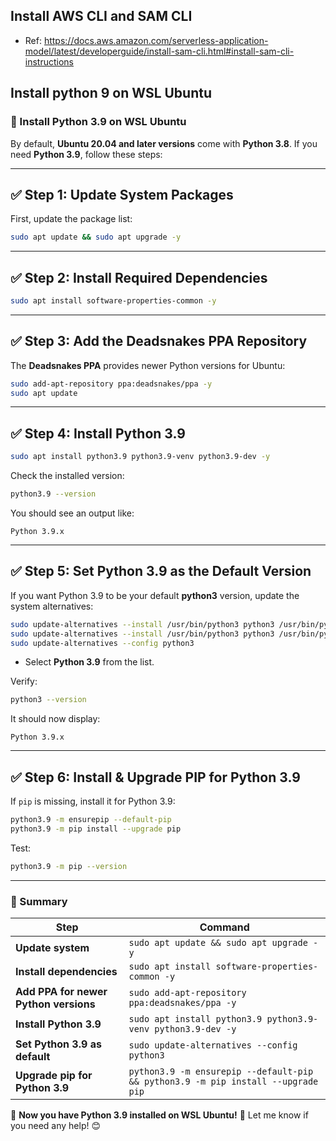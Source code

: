 
## Install AWS CLI and SAM CLI
- Ref: https://docs.aws.amazon.com/serverless-application-model/latest/developerguide/install-sam-cli.html#install-sam-cli-instructions


## Install python 9 on WSL Ubuntu
### **🚀 Install Python 3.9 on WSL Ubuntu**
By default, **Ubuntu 20.04 and later versions** come with **Python 3.8**. If you need **Python 3.9**, follow these steps:

---

## **✅ Step 1: Update System Packages**
First, update the package list:
```bash
sudo apt update && sudo apt upgrade -y
```

---

## **✅ Step 2: Install Required Dependencies**
```bash
sudo apt install software-properties-common -y
```

---

## **✅ Step 3: Add the Deadsnakes PPA Repository**
The **Deadsnakes PPA** provides newer Python versions for Ubuntu:
```bash
sudo add-apt-repository ppa:deadsnakes/ppa -y
sudo apt update
```

---

## **✅ Step 4: Install Python 3.9**
```bash
sudo apt install python3.9 python3.9-venv python3.9-dev -y
```

Check the installed version:
```bash
python3.9 --version
```
You should see an output like:
```
Python 3.9.x
```

---

## **✅ Step 5: Set Python 3.9 as the Default Version**
If you want Python 3.9 to be your default **python3** version, update the system alternatives:
```bash
sudo update-alternatives --install /usr/bin/python3 python3 /usr/bin/python3.8 1
sudo update-alternatives --install /usr/bin/python3 python3 /usr/bin/python3.9 2
sudo update-alternatives --config python3
```
- Select **Python 3.9** from the list.

Verify:
```bash
python3 --version
```
It should now display:
```
Python 3.9.x
```

---

## **✅ Step 6: Install & Upgrade PIP for Python 3.9**
If `pip` is missing, install it for Python 3.9:
```bash
python3.9 -m ensurepip --default-pip
python3.9 -m pip install --upgrade pip
```

Test:
```bash
python3.9 -m pip --version
```

---

### **🎯 Summary**
| **Step** | **Command** |
|----------|------------|
| **Update system** | `sudo apt update && sudo apt upgrade -y` |
| **Install dependencies** | `sudo apt install software-properties-common -y` |
| **Add PPA for newer Python versions** | `sudo add-apt-repository ppa:deadsnakes/ppa -y` |
| **Install Python 3.9** | `sudo apt install python3.9 python3.9-venv python3.9-dev -y` |
| **Set Python 3.9 as default** | `sudo update-alternatives --config python3` |
| **Upgrade pip for Python 3.9** | `python3.9 -m ensurepip --default-pip && python3.9 -m pip install --upgrade pip` |

🚀 **Now you have Python 3.9 installed on WSL Ubuntu!** 🎉 Let me know if you need any help! 😊